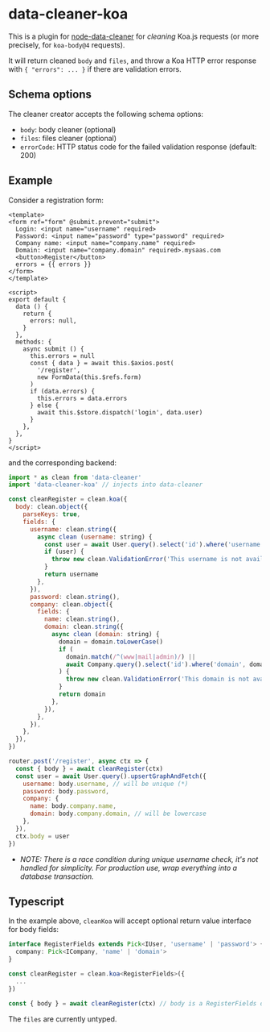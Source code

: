 # data-cleaner-koa

This is a plugin for [node-data-cleaner](https://github.com/IlyaSemenov/node-data-cleaner) for *cleaning* Koa.js requests (or more precisely, for `koa-body@4` requests).

It will return cleaned `body` and `files`, and throw a Koa HTTP error response with `{ "errors": ... }` if there are validation errors.

## Schema options

The cleaner creator accepts the following schema options:

* `body`: body cleaner (optional)
* `files`: files cleaner (optional)
* `errorCode`: HTTP status code for the failed validation response (default: 200)

## Example

Consider a registration form:

```vue
<template>
<form ref="form" @submit.prevent="submit">
  Login: <input name="username" required>
  Password: <input name="password" type="password" required>
  Company name: <input name="company.name" required>
  Domain: <input name="company.domain" required>.mysaas.com
  <button>Register</button>
  errors = {{ errors }}
</form>
</template>

<script>
export default {
  data () {
    return {
      errors: null,
    }
  },
  methods: {
    async submit () {
      this.errors = null
      const { data } = await this.$axios.post(
        '/register',
        new FormData(this.$refs.form)
      )
      if (data.errors) {
        this.errors = data.errors
      } else {
        await this.$store.dispatch('login', data.user)
      }
    },
  },
}
</script>
```

and the corresponding backend:

```js
import * as clean from 'data-cleaner'
import 'data-cleaner-koa' // injects into data-cleaner

const cleanRegister = clean.koa({
  body: clean.object({
    parseKeys: true,
    fields: {
      username: clean.string({
        async clean (username: string) {
          const user = await User.query().select('id').where('username', username).first()
          if (user) {
            throw new clean.ValidationError('This username is not available.')
          }
          return username
        },
      }),
      password: clean.string(),
      company: clean.object({
        fields: {
          name: clean.string(),
          domain: clean.string({
            async clean (domain: string) {
              domain = domain.toLowerCase()
              if (
                domain.match(/^(www|mail|admin)/) ||
                await Company.query().select('id').where('domain', domain).first()
              ) {
                throw new clean.ValidationError('This domain is not available.')
              }
              return domain
            },
          }),
        },
      }),
    },
  }),
})

router.post('/register', async ctx => {
  const { body } = await cleanRegister(ctx)
  const user = await User.query().upsertGraphAndFetch({
    username: body.username, // will be unique (*)
    password: body.password,
    company: {
      name: body.company.name,
      domain: body.company.domain, // will be lowercase
    },
  }),
  ctx.body = user
})
```

* *NOTE: There is a race condition during unique username check, it's not handled for simplicity. For production use, wrap everything into a database transaction.*

## Typescript

In the example above, `cleanKoa` will accept optional return value interface for body fields:

```ts
interface RegisterFields extends Pick<IUser, 'username' | 'password'> {
  company: Pick<ICompany, 'name' | 'domain'>
}

const cleanRegister = clean.koa<RegisterFields>({
  ...
})

const { body } = await cleanRegister(ctx) // body is a RegisterFields object
```

The `files` are currently untyped.
